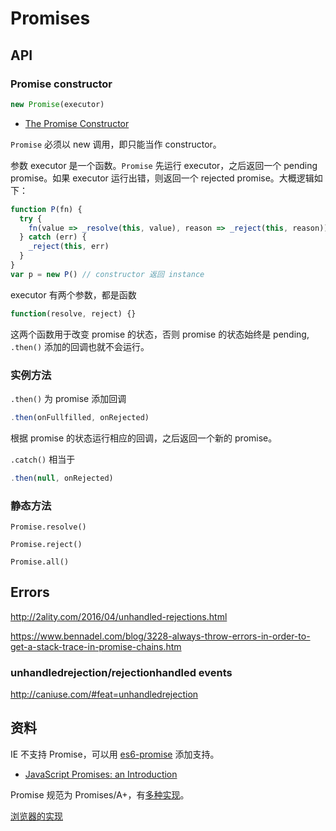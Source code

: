 # Promises


## API


### Promise constructor

```js
new Promise(executor)
```

- [The Promise Constructor](https://tc39.github.io/ecma262/#sec-promise-constructor)

`Promise` 必须以 new 调用，即只能当作 constructor。

参数 executor 是一个函数。`Promise` 先运行 executor，之后返回一个 pending promise。如果 executor 运行出错，则返回一个 rejected promise。大概逻辑如下：

```js
function P(fn) {
  try {
    fn(value => _resolve(this, value), reason => _reject(this, reason))
  } catch (err) {
    _reject(this, err)
  }
}
var p = new P() // constructor 返回 instance
```

executor 有两个参数，都是函数

```js
function(resolve, reject) {}
```

这两个函数用于改变 promise 的状态，否则 promise 的状态始终是 pending, `.then()` 添加的回调也就不会运行。

### 实例方法

`.then()` 为 promise 添加回调

```js
.then(onFullfilled, onRejected)
```

根据 promise 的状态运行相应的回调，之后返回一个新的 promise。

`.catch()` 相当于

```js
.then(null, onRejected)
```

### 静态方法

`Promise.resolve()`

`Promise.reject()`

`Promise.all()`




## Errors

http://2ality.com/2016/04/unhandled-rejections.html

https://www.bennadel.com/blog/3228-always-throw-errors-in-order-to-get-a-stack-trace-in-promise-chains.htm

### unhandledrejection/rejectionhandled events

<http://caniuse.com/#feat=unhandledrejection>


## 资料

IE 不支持 Promise，可以用 [es6-promise](https://github.com/stefanpenner/es6-promise) 添加支持。

- [JavaScript Promises: an Introduction](https://developers.google.com/web/fundamentals/primers/promises)

Promise 规范为 Promises/A+，有[多种实现](https://github.com/promises-aplus/promises-spec/blob/master/implementations.md)。

[浏览器的实现](https://developer.mozilla.org/en-US/docs/Web/JavaScript/Reference/Global_Objects/Promise)
